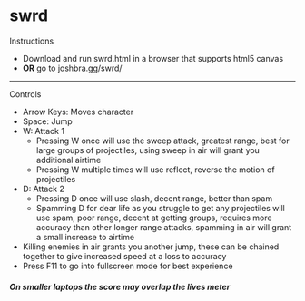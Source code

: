 # swrd

Instructions
  - Download and run swrd.html in a browser that supports html5 canvas
  - **OR** go to joshbra.gg/swrd/
___

Controls
  - Arrow Keys: Moves character
  - Space: Jump
  - W: Attack 1
    - Pressing W once will use the sweep attack, greatest range, best for large groups of projectiles, using sweep in air will grant you additional airtime
    - Pressing W multiple times will use reflect, reverse the motion of projectiles
  - D: Attack 2
    - Pressing D once will use slash, decent range, better than spam
    - Spamming D for dear life as you struggle to get any projectiles will use spam, poor range, decent at getting groups, requires more accuracy than other longer range attacks, spamming in air will grant a small increase to airtime
  - Killing enemies in air grants you another jump, these can be chained together to give increased speed at a loss to accuracy
  - Press F11 to go into fullscreen mode for best experience


##### On smaller laptops the score may overlap the lives meter
